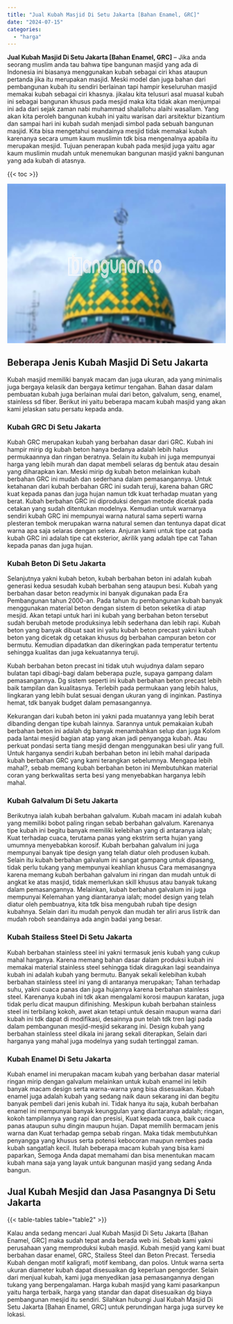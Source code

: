```yaml
---
title: "Jual Kubah Masjid Di Setu Jakarta [Bahan Enamel, GRC]"
date: "2024-07-15"
categories: 
  - "harga"
---
```


**Jual Kubah Masjid Di Setu Jakarta \[Bahan Enamel, GRC\]** – Jika anda seorang muslim anda tau bahwa tipe bangunan masjid yang ada di Indonesia ini biasanya menggunakan kubah sebagai ciri khas ataupun pertanda jika itu merupakan masjid. Meski model dan juga bahan dari pembangunan kubah itu sendiri berlainan tapi hampir keseluruhan masjid memakai kubah sebagai ciri khasnya. jikalau kita telusuri asal muasal kubah ini sebagai bangunan khusus pada mesjid maka kita tidak akan menjumpai ini ada dari sejak zaman nabi muhammad shalallohu alaihi wasallam. Yang akan kita peroleh bangunan kubah ini yaitu warisan dari arsitektur bizantium dan sampai hari ini kubah sudah menjadi simbol pada sebuah bangunan masjid. Kita bisa mengetahui seandainya mesjid tidak memakai kubah karenanya secara umum kaum muslimin tdk bisa mengenalnya apabila itu merupakan mesjid. Tujuan penerapan kubah pada mesjid juga yaitu agar kaum muslimin mudah untuk menemukan bangunan masjid yakni bangunan yang ada kubah di atasnya.

{{< toc >}}

![Jual Kubah Masjid Di Setu Jakarta [Bahan Enamel, GRC]](/images/jual-kubah-masjid-30.png)

## Beberapa Jenis Kubah Masjid Di Setu Jakarta

Kubah masjid memiliki banyak macam dan juga ukuran, ada yang minimalis juga bergaya kelasik dan bergaya ketimur tengahan. Bahan dasar dalam pembuatan kubah juga berlainan mulai dari beton, galvalum, seng, enamel, stainless sd fiber. Berikut ini yaitu beberapa macam kubah masjid yang akan kami jelaskan satu persatu kepada anda.

### Kubah GRC Di Setu Jakarta

Kubah GRC merupakan kubah yang berbahan dasar dari GRC. Kubah ini hampir mirip dg kubah beton hanya bedanya adalah lebih halus permukaannya dan ringan beratnya. Selain itu kubah ini juga mempunyai harga yang lebih murah dan dapat membeli selaras dg bentuk atau desain yang diharapkan kan. Meski mirip dg kubah beton melainkan kubah berbahan GRC ini mudah dan sederhana dalam pemasangannya. Untuk ketahanan dari kubah berbahan GRC ini sudah teruji, karena bahan GRC kuat kepada panas dan juga hujan namun tdk kuat terhadap muatan yang berat. Kubah berbahan GRC ini diproduksi dengan metode dicetak pada cetakan yang sudah ditentukan modelnya. Kemudian untuk warnanya sendiri kubah GRC ini mempunyai warna natural sama seperti warna plesteran tembok merupakan warna natural semen dan tentunya dapat dicat warna apa saja selaras dengan selera. Anjuran kami untuk tipe cat pada kubah GRC ini adalah tipe cat eksterior, akrilik yang adalah tipe cat Tahan kepada panas dan juga hujan.

### Kubah Beton Di Setu Jakarta

Selanjutnya yakni kubah beton, kubah berbahan beton ini adalah kubah generasi kedua sesudah kubah berbahan seng ataupun besi. Kubah yang berbahan dasar beton readymix ini banyak digunakan pada Era Pembangunan tahun 2000-an. Pada tahun itu pembangunan kubah banyak menggunakan material beton dengan sistem di beton seketika di atap mesjid. Akan tetapi untuk hari ini kubah yang berbahan beton tersebut sudah berubah metode produksinya lebih sederhana dan lebih rapi. Kubah beton yang banyak dibuat saat ini yaitu kubah beton precast yakni kubah beton yang dicetak dg cetakan khusus dg berbahan campuran beton cor bermutu. Kemudian dipadatkan dan dikeringkan pada temperatur tertentu sehingga kualitas dan juga kekuatannya teruji.

Kubah berbahan beton precast ini tidak utuh wujudnya dalam separo bulatan tapi dibagi-bagi dalam beberapa puzle, supaya gampang dalam pemasangannya. Dg sistem seperti ini kubah berbahan beton precast lebih baik tampilan dan kualitasnya. Terlebih pada permukaan yang lebih halus, lingkaran yang lebih bulat sesuai dengan ukuran yang di inginkan. Pastinya hemat, tdk banyak budget dalam pemasangannya.

Kekurangan dari kubah beton ini yakni pada muatannya yang lebih berat dibanding dengan tipe kubah lainnya. Sarannya untuk pemakaian kubah berbahan beton ini adalah dg banyak menambahkan selup dan juga Kolom pada lantai mesjid bagian atap yang akan jadi penyangga kubah. Atau perkuat pondasi serta tiang mesjid dengan menggunakan besi ulir yang full. Untuk harganya sendiri kubah berbahan beton ini lebih mahal daripada kubah berbahan GRC yang kami terangkan sebelumnya. Mengapa lebih mahal?, sebab memang kubah berbahan beton ini Membutuhkan material coran yang berkwalitas serta besi yang menyebabkan harganya lebih mahal.

### Kubah Galvalum Di Setu Jakarta

Berikutnya ialah kubah berbahan galvalum. Kubah macam ini adalah kubah yang memiliki bobot paling ringan sebab berbahan galvalum. Karenanya tipe kubah ini begitu banyak memiliki kelebihan yang di antaranya ialah; Kuat terhadap cuaca, terutama panas yang ekstrim serta hujan yang umumnya menyebabkan korosif. Kubah berbahan galvalum ini juga mempunyai banyak tipe design yang telah diatur oleh produsen kubah. Selain itu kubah berbahan galvalum ini sangat gampang untuk dipasang, tidak perlu tukang yang mempunyai keahlian khusus Cara memasangnya karena memang kubah berbahan galvalum ini ringan dan mudah untuk di angkat ke atas masjid, tidak memerlukan skill khusus atau banyak tukang dalam pemasangannya. Melainkan, kubah berbahan galvalum ini juga mempunyai Kelemahan yang diantaranya ialah; model design yang telah diatur oleh pembuatnya, kita tdk bisa mengubah rubah tipe design kubahnya. Selain dari itu mudah penyok dan mudah ter aliri arus listrik dan mudah roboh seandainya ada angin badai yang besar.

### Kubah Stailess Steel Di Setu Jakarta

Kubah berbahan stainless steel ini yakni termasuk jenis kubah yang cukup mahal harganya. Karena memang bahan dasar dalam produksi kubah ini memakai material stainless steel sehingga tidak diragukan lagi seandainya kubah ini adalah kubah yang bermutu. Banyak sekali kelebihan kubah berbahan stainless steel ini yang di antaranya merupakan; Tahan terhadap suhu, yakni cuaca panas dan juga hujannya karena berbahan stainless steel. Karenanya kubah ini tdk akan mengalami korosi maupun karatan, juga tidak perlu dicat maupun difinishing. Meskipun kubah berbahan stainless steel ini terbilang kokoh, awet akan tetapi untuk desain maupun warna dari kubah ini tdk dapat di modifikasi, desainnya pun telah tdk tren lagi pada dalam pembangunan mesjid-mesjid sekarang ini. Design kubah yang berbahan stainless steel dikala ini jarang sekali diterapkan, Selain dari harganya yang mahal juga modelnya yang sudah tertinggal zaman.

### Kubah Enamel Di Setu Jakarta

Kubah enamel ini merupakan macam kubah yang berbahan dasar material ringan mirip dengan galvalum melainkan untuk kubah enamel ini lebih banyak macam design serta warna-warna yang bisa disesuaikan. Kubah enamel juga adalah kubah yang sedang naik daun sekarang ini dan begitu banyak pembeli dari jenis kubah ini. Tidak hanya itu saja, kubah berbahan enamel ini mempunyai banyak keunggulan yang diantaranya adalah; ringan, kokoh tampilannya yang rapi dan presisi, Kuat kepada cuaca, baik cuaca panas ataupun suhu dingin maupun hujan. Dapat memilih bermacam jenis warna dan Kuat terhadap gempa sebab ringan. Maka tidak membutuhkan penyangga yang khusus serta potensi kebocoran maupun rembes pada kubah sangatlah kecil. Itulah beberapa macam kubah yang bisa kami paparkan, Semoga Anda dapat memahami dan bisa menentukan macam kubah mana saja yang layak untuk bangunan masjid yang sedang Anda bangun.

## Jual Kubah Mesjid dan Jasa Pasangnya Di Setu Jakarta

{{< table-tables table="table2" >}}

Kalau anda sedang mencari Jual Kubah Masjid Di Setu Jakarta \[Bahan Enamel, GRC\] maka sudah tepat anda berada web ini. Sebab kami yakni perusahaan yang memproduksi kubah masjid. Kubah mesjid yang kami buat berbahan dasar enamel, GRC, Stailess Steel dan Beton Precast. Tersedia Kubah dengan motif kaligrafi, motif kembang, dan polos. Untuk warna serta ukuran diameter kubah dapat disesuaikan dg keperluan pengorder. Selain dari menjual kubah, kami juga menyedikan jasa pemasangannya dengan tukang yang berpengalaman. Harga kubah masjid yang kami pasarkanpun yaitu harga terbaik, harga yang standar dan dapat disesuaikan dg biaya pembangunan mesjid itu sendiri. Silahkan hubungi Jual Kubah Masjid Di Setu Jakarta \[Bahan Enamel, GRC\] untuk perundingan harga juga survey ke lokasi.
